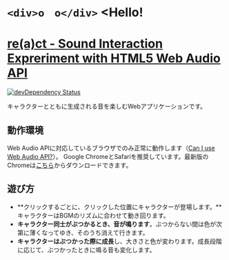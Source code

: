 # `<div>o　o</div>` <Hello!

# [re(a)ct - Sound Interaction Expreriment with HTML5 Web Audio API](http://shinnn.github.io/re-a-ct/)

[![devDependency Status](https://david-dm.org/shinnn/re-a-ct/dev-status.png)](https://david-dm.org/shinnn/re-a-ct#info=devDependencies)

キャラクターとともに生成される音を楽しむWebアプリケーションです。

## 動作環境
Web Audio APIに対応しているブラウザでのみ正常に動作します（[Can I use Web Audio API?](http://caniuse.com/audio-api)）。
Google ChromeとSafariを推奨しています。最新版のChromeは[こちら](https://www.google.com/intl/ja/chrome/)からダウンロードできます。

## 遊び方
* **クリックするごとに、クリックした位置にキャラクターが登場します。**キャラクターはBGMのリズムに合わせて動き回ります。
* **キャラクター同士がぶつかるとき、音が鳴ります**。ぶつからない間は色が次第に薄くなってゆき、そのうち消えて行きます。
* **キャラクターはぶつかった際に成長**し、大きさと色が変わります。成長段階に応じて、ぶつかったときに鳴る音も変化します。

